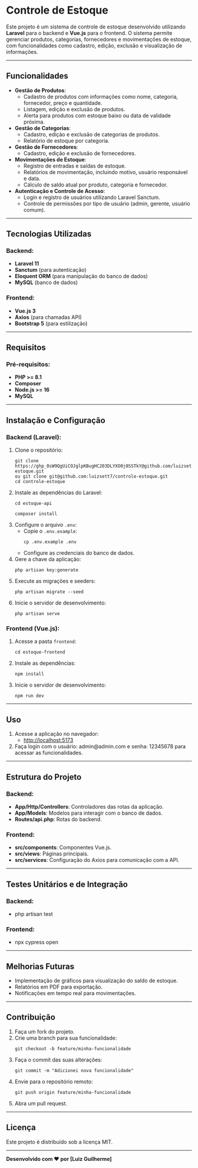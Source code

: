 # Controle de Estoque

Este projeto é um sistema de controle de estoque desenvolvido utilizando **Laravel** para o backend e **Vue.js** para o frontend. O sistema permite gerenciar produtos, categorias, fornecedores e movimentações de estoque, com funcionalidades como cadastro, edição, exclusão e visualização de informações.

---

## Funcionalidades

<ul>
  <li><strong>Gestão de Produtos</strong>:
    <ul>
      <li>Cadastro de produtos com informações como nome, categoria, fornecedor, preço e quantidade.</li>
      <li>Listagem, edição e exclusão de produtos.</li>
      <li>Alerta para produtos com estoque baixo ou data de validade próxima.</li>
    </ul>
  </li>
  <li><strong>Gestão de Categorias</strong>:
    <ul>
      <li>Cadastro, edição e exclusão de categorias de produtos.</li>
      <li>Relatório de estoque por categoria.</li>
    </ul>
  </li>
  <li><strong>Gestão de Fornecedores</strong>:
    <ul>
      <li>Cadastro, edição e exclusão de fornecedores.</li>
    </ul>
  </li>
  <li><strong>Movimentações de Estoque</strong>:
    <ul>
      <li>Registro de entradas e saídas de estoque.</li>
      <li>Relatórios de movimentação, incluindo motivo, usuário responsável e data.</li>
      <li>Cálculo de saldo atual por produto, categoria e fornecedor.</li>
    </ul>
  </li>
  <li><strong>Autenticação e Controle de Acesso</strong>:
    <ul>
      <li>Login e registro de usuários utilizando Laravel Sanctum.</li>
      <li>Controle de permissões por tipo de usuário (admin, gerente, usuário comum).</li>
    </ul>
  </li>
</ul>

---

## Tecnologias Utilizadas

<h3>Backend:</h3>
<ul>
  <li><strong>Laravel 11</strong></li>
  <li><strong>Sanctum</strong> (para autenticação)</li>
  <li><strong>Eloquent ORM</strong> (para manipulação do banco de dados)</li>
  <li><strong>MySQL</strong> (banco de dados)</li>
</ul>

<h3>Frontend:</h3>
<ul>
  <li><strong>Vue.js 3</strong></li>
  <li><strong>Axios</strong> (para chamadas API)</li>
  <li><strong>Bootstrap 5</strong> (para estilização)</li>
</ul>

---

## Requisitos

<h3>Pré-requisitos:</h3>
<ul>
  <li><strong>PHP >= 8.1</strong></li>
  <li><strong>Composer</strong></li>
  <li><strong>Node.js >= 16</strong></li>
  <li><strong>MySQL</strong></li>
</ul>

---

## Instalação e Configuração

<h3>Backend (Laravel):</h3>

<ol>
  <li>Clone o repositório:
    <pre><code>git clone https://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@github.com/luizsett7/controle-estoque.git
ou git clone git@github.com:luizsett7/controle-estoque.git    
cd controle-estoque</code></pre>
  </li>
  <li>Instale as dependências do Laravel:
    <pre><code>cd estoque-api</code></pre>
    <pre><code>composer install</code></pre>
  </li>
  <li>Configure o arquivo <code>.env</code>:
    <ul>
      <li>Copie o <code>.env.example</code>:
        <pre><code>cp .env.example .env</code></pre>
      </li>
      <li>Configure as credenciais do banco de dados.</li>
    </ul>
  </li>
  <li>Gere a chave da aplicação:
    <pre><code>php artisan key:generate</code></pre>
  </li>  
  <li>Execute as migrações e seeders:
    <pre><code>php artisan migrate --seed</code></pre>
  </li>
  <li>Inicie o servidor de desenvolvimento:
    <pre><code>php artisan serve</code></pre>
  </li>
</ol>

<h3>Frontend (Vue.js):</h3>

<ol>
  <li>Acesse a pasta <code>frontend</code>:
    <pre><code>cd estoque-frontend</code></pre>
  </li>
  <li>Instale as dependências:
    <pre><code>npm install</code></pre>
  </li>
  <li>Inicie o servidor de desenvolvimento:
    <pre><code>npm run dev</code></pre>
  </li>
</ol>

---

## Uso

<ol>
  <li>Acesse a aplicação no navegador:
    <ul>
      <li><a href="http://localhost:5173">http://localhost:5173</a></li>
    </ul>
  </li>
  <li>Faça login com o usuário: admin@admin.com e senha: 12345678 para acessar as funcionalidades.</li>
</ol>

---

## Estrutura do Projeto

<h3>Backend:</h3>
<ul>
  <li><strong>App/Http/Controllers</strong>: Controladores das rotas da aplicação.</li>
  <li><strong>App/Models</strong>: Modelos para interagir com o banco de dados.</li>
  <li><strong>Routes/api.php</strong>: Rotas do backend.</li>
</ul>

<h3>Frontend:</h3>
<ul>
  <li><strong>src/components</strong>: Componentes Vue.js.</li>
  <li><strong>src/views</strong>: Páginas principais.</li>
  <li><strong>src/services</strong>: Configuração do Axios para comunicação com a API.</li>
</ul>

---

## Testes Unitários e de Integração

<h3>Backend:</h3>
<ul>
  <li>php artisan test</li>
</ul>

<h3>Frontend:</h3>
<ul>  
  <li>npx cypress open</li>
</ul>

---

## Melhorias Futuras

<ul>
  <li>Implementação de gráficos para visualização do saldo de estoque.</li>
  <li>Relatórios em PDF para exportação.</li>
  <li>Notificações em tempo real para movimentações.</li>
</ul>

---

## Contribuição

<ol>
  <li>Faça um fork do projeto.</li>
  <li>Crie uma branch para sua funcionalidade:
    <pre><code>git checkout -b feature/minha-funcionalidade</code></pre>
  </li>
  <li>Faça o commit das suas alterações:
    <pre><code>git commit -m "Adicionei nova funcionalidade"</code></pre>
  </li>
  <li>Envie para o repositório remoto:
    <pre><code>git push origin feature/minha-funcionalidade</code></pre>
  </li>
  <li>Abra um pull request.</li>
</ol>

---

## Licença

Este projeto é distribuído sob a licença MIT.

---

<strong>Desenvolvido com ❤️ por [Luiz Guilherme]</strong>
